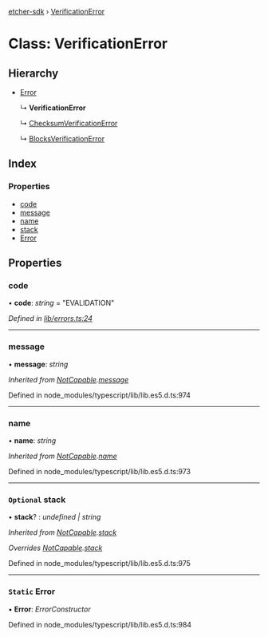 [etcher-sdk](../README.md) › [VerificationError](verificationerror.md)

# Class: VerificationError

## Hierarchy

* [Error](notcapable.md#static-error)

  ↳ **VerificationError**

  ↳ [ChecksumVerificationError](checksumverificationerror.md)

  ↳ [BlocksVerificationError](blocksverificationerror.md)

## Index

### Properties

* [code](verificationerror.md#code)
* [message](verificationerror.md#message)
* [name](verificationerror.md#name)
* [stack](verificationerror.md#optional-stack)
* [Error](verificationerror.md#static-error)

## Properties

###  code

• **code**: *string* = "EVALIDATION"

*Defined in [lib/errors.ts:24](https://github.com/balena-io-modules/etcher-sdk/blob/e5f13b5/lib/errors.ts#L24)*

___

###  message

• **message**: *string*

*Inherited from [NotCapable](notcapable.md).[message](notcapable.md#message)*

Defined in node_modules/typescript/lib/lib.es5.d.ts:974

___

###  name

• **name**: *string*

*Inherited from [NotCapable](notcapable.md).[name](notcapable.md#name)*

Defined in node_modules/typescript/lib/lib.es5.d.ts:973

___

### `Optional` stack

• **stack**? : *undefined | string*

*Inherited from [NotCapable](notcapable.md).[stack](notcapable.md#optional-stack)*

*Overrides [NotCapable](notcapable.md).[stack](notcapable.md#optional-stack)*

Defined in node_modules/typescript/lib/lib.es5.d.ts:975

___

### `Static` Error

▪ **Error**: *ErrorConstructor*

Defined in node_modules/typescript/lib/lib.es5.d.ts:984
